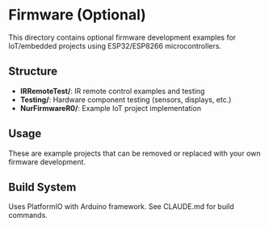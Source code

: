 # Firmware (Optional)

This directory contains optional firmware development examples for IoT/embedded projects using ESP32/ESP8266 microcontrollers.

## Structure
- **IRRemoteTest/**: IR remote control examples and testing
- **Testing/**: Hardware component testing (sensors, displays, etc.)
- **NurFirmwareR0/**: Example IoT project implementation

## Usage
These are example projects that can be removed or replaced with your own firmware development.

## Build System
Uses PlatformIO with Arduino framework. See CLAUDE.md for build commands.
